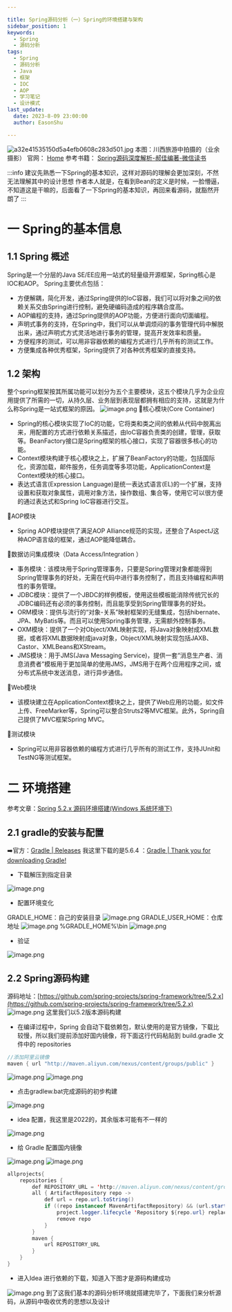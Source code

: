 ```yaml
---

title: Spring源码分析（一）Spring的环境搭建与架构
sidebar_position: 1
keywords:
  - Spring
  - 源码分析
tags:
  - Spring
  - 源码分析
  - Java
  - 框架
  - IOC
  - AOP
  - 学习笔记
  - 设计模式
last_update:
  date: 2023-8-09 23:00:00
  author: EasonShu

---
```


![a32e41535150d5a4efb0608c283d501.jpg](https://cdn.nlark.com/yuque/0/2023/jpeg/12426173/1680181123681-55abbc61-2210-484a-9384-a3560d89f527.jpeg#averageHue=%238c9cb9&clientId=ub30f95e9-d85a-4&from=paste&height=1024&id=u360a88b7&originHeight=1280&originWidth=1707&originalType=binary&ratio=1.25&rotation=0&showTitle=false&size=415981&status=done&style=none&taskId=u1535b8af-6aa6-4491-84d2-c018d86b530&title=&width=1365.6)
本图：川西旅游中拍摄的（业余摄影）
官网：
[Home](https://spring.io/)
参考书籍：
[Spring源码深度解析-郝佳编著-微信读书](https://weread.qq.com/web/bookDetail/0e232b205b260a0e29f3fb5)

:::info
建议先熟悉一下Spring的基本知识，这样对源码的理解会更加深刻，不然无法理解其中的设计思想
作者本人就是，在看到Bean的定义是时候，一脸懵逼，不知道这是干嘛的，后面看了一下Spring的基本知识，再回来看源码，就豁然开朗了
:::


# 一 Spring的基本信息
## 1.1 Spring 概述
Spring是一个分层的Java SE/EE应用一站式的轻量级开源框架，Spring核心是IOC和AOP。
Spring主要优点包括：

- 方便解耦，简化开发，通过Spring提供的IoC容器，我们可以将对象之间的依赖关系交由Spring进行控制，避免硬编码造成的程序耦合度高。
- AOP编程的支持，通过Spring提供的AOP功能，方便进行面向切面编程。
- 声明式事务的支持，在Spring中，我们可以从单调烦闷的事务管理代码中解脱出来，通过声明式方式灵活地进行事务的管理，提高开发效率和质量。
- 方便程序的测试，可以用非容器依赖的编程方式进行几乎所有的测试工作。
- 方便集成各种优秀框架，Spring提供了对各种优秀框架的直接支持。
## 1.2 架构
整个spring框架按其所属功能可以划分为五个主要模块，这五个模块几乎为企业应用提供了所需的一切，从持久层、业务层到表现层都拥有相应的支持，这就是为什么称Spring是一站式框架的原因。
![image.png](https://cdn.nlark.com/yuque/0/2023/png/12426173/1680054921468-64881a3f-ccb8-4d0b-8073-2e3c80eb5b3d.png#averageHue=%2395da99&clientId=ub7e9b39b-effc-4&from=paste&id=ubb853d1b&originHeight=482&originWidth=734&originalType=url&ratio=1.25&rotation=0&showTitle=false&size=111759&status=done&style=none&taskId=u6817be02-3cdd-48cd-85d2-e12cceb5ea6&title=)
🔷核心模块(Core Container)

- Spring的核心模块实现了IoC的功能，它将类和类之间的依赖从代码中脱离出来，用配置的方式进行依赖关系描述，由IoC容器负责类的创建，管理，获取等。BeanFactory接口是Spring框架的核心接口，实现了容器很多核心的功能。
- Context模块构建于核心模块之上，扩展了BeanFactory的功能，包括国际化，资源加载，邮件服务，任务调度等多项功能，ApplicationContext是Context模块的核心接口。
- 表达式语言(Expression Language)是统一表达式语言(EL)的一个扩展，支持设置和获取对象属性，调用对象方法，操作数组、集合等，使用它可以很方便的通过表达式和Spring IoC容器进行交互。

🔷AOP模块

- Spring AOP模块提供了满足AOP Alliance规范的实现，还整合了AspectJ这种AOP语言级的框架，通过AOP能降低耦合。

🔷数据访问集成模块（Data Access/Integration ）

- 事务模块：该模块用于Spring管理事务，只要是Spring管理对象都能得到Spring管理事务的好处，无需在代码中进行事务控制了，而且支持编程和声明性的事务管理。
- JDBC模块：提供了一个JBDC的样例模板，使用这些模板能消除传统冗长的JDBC编码还有必须的事务控制，而且能享受到Spring管理事务的好处。
- ORM模块：提供与流行的“对象-关系”映射框架的无缝集成，包括hibernate、JPA、MyBatis等。而且可以使用Spring事务管理，无需额外控制事务。
- OXM模块：提供了一个对Object/XML映射实现，将Java对象映射成XML数据，或者将XML数据映射成java对象，Object/XML映射实现包括JAXB、Castor、XMLBeans和XStream。
- JMS模块：用于JMS(Java Messaging Service)，提供一套“消息生产者、消息消费者”模板用于更加简单的使用JMS，JMS用于在两个应用程序之间，或分布式系统中发送消息，进行异步通信。

🔷Web模块

- 该模块建立在ApplicationContext模块之上，提供了Web应用的功能，如文件上传、FreeMarker等，Spring可以整合Struts2等MVC框架。此外，Spring自己提供了MVC框架Spring MVC。

🔷测试模块

- Spring可以用非容器依赖的编程方式进行几乎所有的测试工作，支持JUnit和TestNG等测试框架。
# 二 环境搭建
参考文章：[Spring 5.2.x 源码环境搭建(Windows 系统环境下)](https://www.cnblogs.com/qubo520/p/13264036.html)
## 2.1 gradle的安装与配置
➡️官方：[Gradle | Releases](https://gradle.org/releases/)
我这里下载的是5.6.4 ：[Gradle | Thank you for downloading Gradle!](https://gradle.org/next-steps/?version=5.6.4&format=bin)

- 下载解压到指定目录

![image.png](https://cdn.nlark.com/yuque/0/2023/png/12426173/1680179972176-35e5dad7-99a6-4b2b-83ed-f887fd1787fd.png#averageHue=%23fdfdfc&clientId=ub30f95e9-d85a-4&from=paste&height=405&id=u3ec3d69c&originHeight=506&originWidth=1822&originalType=binary&ratio=1.25&rotation=0&showTitle=false&size=65595&status=done&style=none&taskId=u0e982368-fa15-41c5-9442-7f0468b30b9&title=&width=1457.6)

- 配置环境变化

GRADLE_HOME：自己的安装目录
![image.png](https://cdn.nlark.com/yuque/0/2023/png/12426173/1680180018252-c6d6b8f3-c23d-4fdf-bb06-abd20e4f5d4d.png#averageHue=%23d9c6c1&clientId=ub30f95e9-d85a-4&from=paste&height=174&id=ube392459&originHeight=217&originWidth=839&originalType=binary&ratio=1.25&rotation=0&showTitle=false&size=12990&status=done&style=none&taskId=u7d100993-ff98-4f39-b6d3-1e304d9c67c&title=&width=671.2)
GRADLE_USER_HOME：仓库地址
![image.png](https://cdn.nlark.com/yuque/0/2023/png/12426173/1680180052617-d47dd8a3-73da-4b8e-a6a4-4e58ab9b05ef.png#averageHue=%23d8c6c1&clientId=ub30f95e9-d85a-4&from=paste&height=174&id=ubb243f3f&originHeight=217&originWidth=839&originalType=binary&ratio=1.25&rotation=0&showTitle=false&size=13190&status=done&style=none&taskId=u97a658ba-09ff-4b71-86b0-c2886a322fc&title=&width=671.2)
%GRADLE_HOME%\bin
![image.png](https://cdn.nlark.com/yuque/0/2023/png/12426173/1680180083492-d94e1f5d-ea7d-4326-b061-3e23bb5ad95c.png#averageHue=%23ebe4e1&clientId=ub30f95e9-d85a-4&from=paste&height=531&id=u89d1259f&originHeight=664&originWidth=677&originalType=binary&ratio=1.25&rotation=0&showTitle=false&size=47837&status=done&style=none&taskId=ubdccea3a-7760-4d34-bec5-adc925fc7a2&title=&width=541.6)

- 验证

![image.png](https://cdn.nlark.com/yuque/0/2023/png/12426173/1680180137461-a2d4715e-f43e-41de-8e65-ea1059fbb534.png#averageHue=%23181210&clientId=ub30f95e9-d85a-4&from=paste&height=511&id=uc0221efc&originHeight=639&originWidth=1223&originalType=binary&ratio=1.25&rotation=0&showTitle=false&size=42289&status=done&style=none&taskId=u5b4cab6a-8138-425f-82cb-bdfd840c9b1&title=&width=978.4)
## 2.2 Spring源码构建
源码地址：[https://github.com/spring-projects/spring-framework/tree/5.2.x](https://github.com/spring-projects/spring-framework/tree/5.2.x)
![image.png](https://cdn.nlark.com/yuque/0/2023/png/12426173/1680180322680-1b7b02b2-17e3-4c71-9e32-28bfc0a0828d.png#averageHue=%23e0c49b&clientId=ub30f95e9-d85a-4&from=paste&height=797&id=ucb915f53&originHeight=996&originWidth=1966&originalType=binary&ratio=1.25&rotation=0&showTitle=false&size=219518&status=done&style=none&taskId=u52e373ee-f74e-4e9b-8722-14de19e45ad&title=&width=1572.8)
这里我们以5.2版本源码构建

- 在编译过程中，Spring 会自动下载依赖包，默认使用的是官方镜像，下载比较慢，所以我们提前添加好国内镜像，将下面这行代码粘贴到 build.gradle 文件中的 repositories
```java
//添加阿里云镜像
maven { url "http://maven.aliyun.com/nexus/content/groups/public" }
```
![image.png](https://cdn.nlark.com/yuque/0/2023/png/12426173/1680180469705-8dfc1558-c59b-4ffc-82f5-d3c56c826839.png#averageHue=%23f8f4f2&clientId=ub30f95e9-d85a-4&from=paste&height=824&id=ubc126e6d&originHeight=1030&originWidth=1920&originalType=binary&ratio=1.25&rotation=0&showTitle=false&size=208809&status=done&style=none&taskId=u32c13bff-330f-4aea-af9d-0d521d0a554&title=&width=1536)
![image.png](https://cdn.nlark.com/yuque/0/2023/png/12426173/1680180536267-75ac733e-d847-4600-8718-03d63a2eb516.png#averageHue=%23ece5e3&clientId=ub30f95e9-d85a-4&from=paste&height=746&id=u383617c8&originHeight=932&originWidth=1372&originalType=binary&ratio=1.25&rotation=0&showTitle=false&size=109196&status=done&style=none&taskId=u58bd1fb9-427c-433b-a365-444dec0bcc7&title=&width=1097.6)

- 点击gradlew.bat完成源码的初步构建

![image.png](https://cdn.nlark.com/yuque/0/2023/png/12426173/1680180625295-5e410611-3317-4489-a5ec-4e6796cc1f77.png#averageHue=%23f8f4f2&clientId=ub30f95e9-d85a-4&from=paste&height=824&id=ueefbc3a4&originHeight=1030&originWidth=1920&originalType=binary&ratio=1.25&rotation=0&showTitle=false&size=204110&status=done&style=none&taskId=u4dfa29f7-7a95-47f1-85ed-d33522a69f3&title=&width=1536)

- idea 配置，我这里是2022的，其余版本可能有不一样的

![image.png](https://cdn.nlark.com/yuque/0/2023/png/12426173/1680180666536-8275cecc-3521-4a2e-bc08-8be24e7bfafb.png#averageHue=%233d4246&clientId=ub30f95e9-d85a-4&from=paste&height=714&id=u1ff5cb4e&originHeight=892&originWidth=1229&originalType=binary&ratio=1.25&rotation=0&showTitle=false&size=108739&status=done&style=none&taskId=uef6b4a51-c225-42cb-9ad9-e35ab68d9a0&title=&width=983.2)

- 给 Gradle 配置国内镜像

![image.png](https://cdn.nlark.com/yuque/0/2023/png/12426173/1680180752432-9521905f-c483-45f0-a296-23155c86852a.png#averageHue=%23fcfcfb&clientId=ub30f95e9-d85a-4&from=paste&height=418&id=uff84f8e3&originHeight=522&originWidth=1572&originalType=binary&ratio=1.25&rotation=0&showTitle=false&size=50017&status=done&style=none&taskId=uf6ee88b9-099e-4c97-a1b0-9c73758612d&title=&width=1257.6)
![image.png](https://cdn.nlark.com/yuque/0/2023/png/12426173/1680180766333-cf34a333-5cfb-48af-b397-93798a6867c2.png#averageHue=%23fdfdfd&clientId=ub30f95e9-d85a-4&from=paste&height=455&id=u280f2f12&originHeight=569&originWidth=1648&originalType=binary&ratio=1.25&rotation=0&showTitle=false&size=50305&status=done&style=none&taskId=u3513d01d-5525-4e3b-b0fe-6e7d7c9ae79&title=&width=1318.4)
```java
allprojects{
    repositories {
        def REPOSITORY_URL = 'http://maven.aliyun.com/nexus/content/groups/public/'
        all { ArtifactRepository repo ->
            def url = repo.url.toString()
            if ((repo instanceof MavenArtifactRepository) && (url.startsWith('https://repo1.maven.org/maven2') || url.startsWith('https://jcenter.bintray.com'))) {
                project.logger.lifecycle 'Repository ${repo.url} replaced by $REPOSITORY_URL .'
                remove repo
            }
        }
        maven {
            url REPOSITORY_URL
        }
    }
}
```

- 进入Idea 进行依赖的下载，知道入下图才是源码构建成功

![image.png](https://cdn.nlark.com/yuque/0/2023/png/12426173/1680180856740-c93db187-9af3-4244-aeea-1be1230d9b13.png#averageHue=%2386795e&clientId=ub30f95e9-d85a-4&from=paste&height=824&id=u7dda073c&originHeight=1030&originWidth=1920&originalType=binary&ratio=1.25&rotation=0&showTitle=false&size=163236&status=done&style=none&taskId=ub6ea3c2a-9aff-44c8-900b-1f07dcdb0a6&title=&width=1536)
到了这我们基本的源码分析环境就搭建完毕了，下面我们来分析源码，从源码中吸收优秀的思想以及设计

